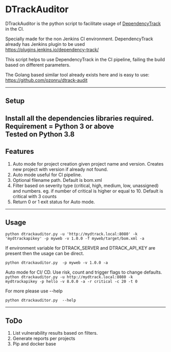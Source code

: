 # DTrackAuditor
DTrackAuditor is the python script to facilitate usage of [DependencyTrack](https://dependencytrack.org/) in the CI.

Specially made for the non Jenkins CI environment. DependencyTrack already has Jenkins plugin to be used https://plugins.jenkins.io/dependency-track/

This script helps to use DependencyTrack in the CI pipeline, failing the build based on different parameters.

The Golang based similar tool already exists here and is easy to use: https://github.com/ozonru/dtrack-audit

---
Setup
--  
Install all the dependencies libraries required. 
Requirement = Python 3 or above  
Tested on Python 3.8 
---

Features  
--
1. Auto mode for project creation given project name and version. Creates new project with version if already not found.
2. Auto mode useful for CI pipeline.
3. Optional filename path. Default is bom.xml
4. Filter based on severity type (critical, high, medium, low, unassigned) and numbers. 
eg. if number of critical is higher or equal to 10. Default is critical with 3 counts
5. Return 0 or 1 exit status for Auto mode.

---

Usage
--

`python dtrackauditor.py -u 'http://mydtrack.local:8080' -k 'mydtrackapikey' -p myweb -v 1.0.0 -f myweb/target/bom.xml -a`

If environment variable for DTRACK_SERVER and DTRACK_API_KEY are present then the usage can be direct.


`python dtrackauditor.py  -p myweb -v 1.0.0 -a`

Auto mode for CI/ CD. Use risk, count and trigger flags to change defaults.
`python dtrackauditor.py -u http://mydtrack.local:8080 -k mydtrackapikey -p hello -v 8.0.0 -a -r critical -c 20 -t 0`


For more please use --help

`python dtrackauditor.py  --help`


---

ToDo
--
1. List vulnerability results based on filters.
2. Generate reports per projects
3. Pip and docker base